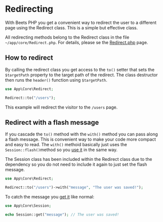 # Redirecting

With Beets PHP you get a convenient way to redirect the user to a different page using the Redirect class. This is a simple but effective class.

All redirecting methods belong to the Redirect class in the file `~/app/core/Redirect.php`. For details, please se the [Redirect.php](./classes/Redirect.md) page.

## How to redirect

By calling the redirect class you get access to the `to()` setter that sets the `$targetPath` property to the target path of the redirect. The class destructor then runs the `header()` function using `$targetPath`.

```php
use App\Core\Redirect;

Redirect::to("/users");
```

This example will redirect the visitor to the `/users` page.

## Redirect with a flash message

If you cascade the `to()` method with the `with()` method you can pass along a flash message. This is convenient way to make your code more compact and easy to read. The `with()` methoid basically just uses the `Session::flash()`method so you [use it](./sessions.md/#set-a-flash-message) in the same way.

The Session class has been included within the Redirect class due to the dependency so you do not need to include it again to just set the flash message.

```php
use App\Core\Redirect;

Redirect::to("/users")->with("message", "The user was saved!");
```

To catch the message you [get it](./sessions.md#get-the-flash-message) like normal:

```php title=".../users"
use App\Core\Session;

echo Session::get("message"); // The user was saved!
```